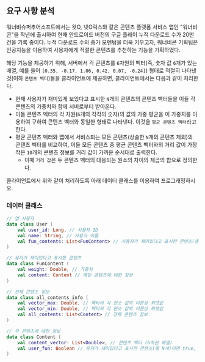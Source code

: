 ## 요구 사항 분석
워너비슈퍼추어소프트에서는 왓O, 넷O릭스와 같은 콘텐츠 플랫폼 서비스 앱인 "워너비콘"을 작년에 출시하여 현재 안드로이드 버전의 구글 플레이 누적 다운로드 수가 20만 건을 기록 중이다. 누적 다운로드 수의 증가 모멘텀을 더욱 키우고자, 워너비콘 기획팀은 인공지능을 이용하여 사용자에게 적절한 콘텐츠를 추천하는 기능을 기획하였다.

해당 기능을 제공하기 위해, 서버에서 각 콘텐츠를 ```6```차원의 벡터(즉, 숫자 값 ```6```개가 있는 배열, 예를 들어 ```[0.35, -0.17, 1.06, 0.42, 0.07, -0.24]```) 형태로 적절히 나타낸 것(이하 ```콘텐츠 벡터```)들을 클라이언트에 제공하면, 클라이언트에서는 다음과 같이 처리한다.
* 현재 사용자가 재미있게 보았다고 표시한 ```N```개의 콘텐츠의 콘텐츠 벡터들을 이들 각 콘텐츠의 가중치와 함께 서버로부터 받아온다.
* 이들 콘텐츠 벡터의 각 차원(```6```개의 각각의 숫자)의 값의 가중 평균을 이 가중치를 이용하여 구하여 콘텐츠 벡터와 동일한 형태로 나타낸다. 이것을 ```평균 콘텐츠 벡터```라고 한다.
* 평균 콘텐츠 벡터와 앱에서 서비스되는 모든 콘텐츠(상술한 ```N```개의 콘텐츠 제외)의 콘텐츠 벡터를 비교하여, 이들 모든 콘텐츠 중 평균 콘텐츠 벡터와의 거리 값이 가장 작은 ```10```개의 콘텐츠 정보를 거리 값이 가까운 순서대로 출력한다.
  * 이때 ```거리 값```은 두 콘텐츠 벡터의 대응되는 원소의 차이의 제곱의 합으로 정의한다.

클라이언트에서 위와 같이 처리하도록 아래 데이터 클래스를 이용하여 프로그래밍하시오.

### 데이터 클래스
```kotlin
// 앱 사용자
data class User (
    val user_id: Long, // 사용자 ID
    val name: String, // 사용자 이름
    val fun_contents: List<FunContent> // 사용자가 재미있다고 표시한 콘텐츠(총 N개)
)

// 유저가 재미있다고 표시한 콘텐츠
data class FunContent (
    val weight: Double, // 가중치
    val content: Content // 해당 콘텐츠에 대한 정보
)

// 전체 콘텐츠 정보
data class all_contents_info (
    val vector_max: Double, // 벡터의 각 원소 값의 이론상 최댓값
    val vector_min: Double, // 벡터의 각 원소 값의 이론상 최댓값
    val all_contents: List<Content> // 전체 콘텐츠 정보
)

// 각 콘텐츠에 대한 정보
data class Content (
    val content_vector: List<Double>, // 콘텐츠 벡터 (6차원 배열)
    val user_fun: Boolean // 유저가 재미있다고 표시한 콘텐츠(총 N개)이면 true, 아니면 false
)
```
